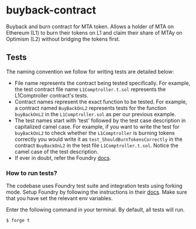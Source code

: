 # buyback-contract
Buyback and burn contract for MTA token. Allows a holder of MTA on Ethereum (L1) to burn their tokens on L1 and claim their share of MTAy on Optimism (L2) without bridging the tokens first.

## Tests

The naming convention we follow for writing tests are detailed below:
- File name represents the contract being tested specifically. For example, the test contract file name `L1Comptroller.t.sol` represents the L1Comptroller contract's tests.
- Contract names represent the exact function to be tested. For example, a contract named `BuyBackOnL2` represents tests for the function `buyBackOnL2` in the `L1Comptroller.sol` as per our previous example.
- The test names start with 'test' followed by the test case description in capitalized camel case. For example, if you want to write the test for `buyBackOnL2` to check whether the `L1Comptroller` is burning tokens correctly you would write it as `test_ShouldBurnTokensCorrectly` in the contract `BuyBackOnL2` in the test file `L1Comptroller.t.sol`. Notice the camel case of the test description.
- If ever in doubt, refer the Foundry [docs](https://book.getfoundry.sh/tutorials/best-practices#tests).

### How to run tests?

The codebase uses Foundry test suite and integration tests using forking mode. Setup Foundry by following the instructions in their [docs](https://book.getfoundry.sh/getting-started/installation). Make sure that you have set the relevant env variables.

Enter the following command in your terminal. By default, all tests will run.
```shell
$ forge t
```
